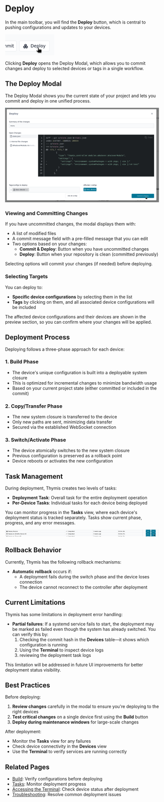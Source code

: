 # Deploy

In the main toolbar, you will find the **Deploy** button, which is central to pushing configurations and updates to your devices.

![Deploy Button](./deploy-button.png)

Clicking **Deploy** opens the Deploy Modal, which allows you to commit changes and deploy to selected devices or tags in a single workflow.

## The Deploy Modal

The Deploy Modal shows you the current state of your project and lets you commit and deploy in one unified process.

![Deploy Modal](./deploy-modal.png)

### Viewing and Committing Changes

If you have uncommitted changes, the modal displays them with:
- A list of modified files
- A commit message field with a pre-filled message that you can edit
- Two options based on your changes:
  - **Commit & Deploy**: Button when you have uncommitted changes
  - **Deploy**: Button when your repository is clean (committed previously)

Selecting options will commit your changes (if needed) before deploying.

### Selecting Targets

You can deploy to:
- **Specific device configurations** by selecting them in the list
- **Tags** by clicking on them, and all associated device configurations will be included

The affected device configurations and their devices are shown in the preview section, so you can confirm where your changes will be applied.

## Deployment Process

Deploying follows a three-phase approach for each device:

### 1. Build Phase
- The device's unique configuration is built into a deployable system closure
- This is optimized for incremental changes to minimize bandwidth usage
- Based on your current project state (either committed or included in the commit)

### 2. Copy/Transfer Phase
- The new system closure is transferred to the device
- Only new paths are sent, minimizing data transfer
- Secured via the established WebSocket connection

### 3. Switch/Activate Phase
- The device atomically switches to the new system closure
- Previous configuration is preserved as a rollback point
- Device reboots or activates the new configuration

## Task Management

During deployment, Thymis creates two levels of tasks:

- **Deployment Task**: Overall task for the entire deployment operation
- **Per-Device Tasks**: Individual tasks for each device being deployed

You can monitor progress in the **Tasks** view, where each device's deployment status is tracked separately. Tasks show current phase, progress, and any error messages.

![Deployment Tasks](./deployment-tasks.png)

## Rollback Behavior

Currently, Thymis has the following rollback mechanisms:

- **Automatic rollback** occurs if:
  - A deployment fails during the switch phase and the device loses connection
  - The device cannot reconnect to the controller after deployment

## Current Limitations

Thymis has some limitations in deployment error handling:

- **Partial failures**: If a systemd service fails to start, the deployment may be marked as failed even though the system has already switched. You can verify this by:
  1. Checking the commit hash in the **Devices** table—it shows which configuration is running
  2. Using the **Terminal** to inspect device logs
  3. reviewing the deployment task logs

This limitation will be addressed in future UI improvements for better deployment status visibility.

## Best Practices

Before deploying:
1. **Review changes** carefully in the modal to ensure you're deploying to the right devices
2. **Test critical changes** on a single device first using the **Build** button
3. **Deploy during maintenance windows** for large-scale changes

After deployment:
- Monitor the **Tasks** view for any failures
- Check device connectivity in the **Devices** view
- Use the **Terminal** to verify services are running correctly

## Related Pages

- [Build](build.md): Verify configurations before deploying
- [Tasks](tasks.md): Monitor deployment progress
- [Accessing the Terminal](../../device-lifecycle/ssh-terminal.md): Check device status after deployment
- [Troubleshooting](../../device-lifecycle/troubleshooting.md): Resolve common deployment issues
